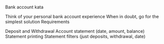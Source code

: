 Bank account kata

Think of your personal bank account experience When in doubt, go for the simplest solution
Requirements

Deposit and Withdrawal
Account statement (date, amount, balance)
Statement printing
Statement filters (just deposits, withdrawal, date)